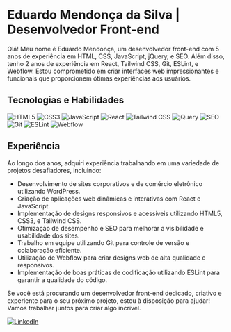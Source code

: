 # Eduardo Mendonça da Silva | Desenvolvedor Front-end

Olá! Meu nome é Eduardo Mendonça, um desenvolvedor front-end com 5 anos de experiência em HTML, CSS, JavaScript, jQuery, e SEO. Além disso, tenho 2 anos de experiência em React, Tailwind CSS, Git, ESLint, e Webflow. Estou comprometido em criar interfaces web impressionantes e funcionais que proporcionem ótimas experiências aos usuários.

## Tecnologias e Habilidades

![HTML5](https://img.shields.io/badge/HTML5-E34F26?style=for-the-badge&logo=html5&logoColor=white) ![CSS3](https://img.shields.io/badge/CSS3-1572B6?style=for-the-badge&logo=css3&logoColor=white) ![JavaScript](https://img.shields.io/badge/JavaScript-F7DF1E?style=for-the-badge&logo=javascript&logoColor=black) ![React](https://img.shields.io/badge/React-61DAFB?style=for-the-badge&logo=react&logoColor=black) ![Tailwind CSS](https://img.shields.io/badge/Tailwind_CSS-38B2AC?style=for-the-badge&logo=tailwind-css&logoColor=white) ![jQuery](https://img.shields.io/badge/jQuery-0769AD?style=for-the-badge&logo=jquery&logoColor=white) ![SEO](https://img.shields.io/badge/SEO-47A248?style=for-the-badge&logo=seo&logoColor=white) ![Git](https://img.shields.io/badge/Git-F05032?style=for-the-badge&logo=git&logoColor=white) ![ESLint](https://img.shields.io/badge/ESLint-4B32C3?style=for-the-badge&logo=eslint&logoColor=white) ![Webflow](https://img.shields.io/badge/Webflow-4353FF?style=for-the-badge&logo=webflow&logoColor=white)

## Experiência

Ao longo dos anos, adquiri experiência trabalhando em uma variedade de projetos desafiadores, incluindo:

- Desenvolvimento de sites corporativos e de comércio eletrônico utilizando WordPress.
- Criação de aplicações web dinâmicas e interativas com React e JavaScript.
- Implementação de designs responsivos e acessíveis utilizando HTML5, CSS3, e Tailwind CSS.
- Otimização de desempenho e SEO para melhorar a visibilidade e usabilidade dos sites.
- Trabalho em equipe utilizando Git para controle de versão e colaboração eficiente.
- Utilização de Webflow para criar designs web de alta qualidade e responsivos.
- Implementação de boas práticas de codificação utilizando ESLint para garantir a qualidade do código.

Se você está procurando um desenvolvedor front-end dedicado, criativo e experiente para o seu próximo projeto, estou à disposição para ajudar! Vamos trabalhar juntos para criar algo incrível.

[![LinkedIn](https://img.shields.io/badge/LinkedIn-0077B5?style=for-the-badge&logo=linkedin&logoColor=white)](https://www.linkedin.com/in/eduardo-mendon%C3%A7a-856b9399/)

